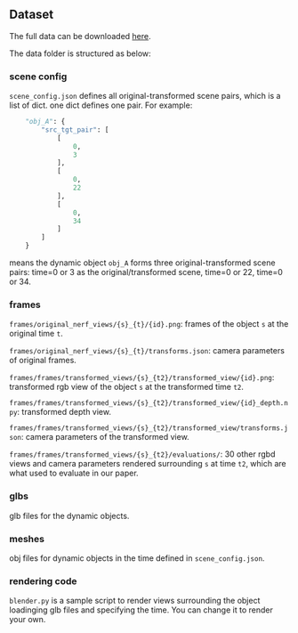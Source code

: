 ## Dataset

The full data can be downloaded [here](https://drive.google.com/drive/folders/1n1J_eS2AbPMQ0Tpf53ZBkV5mZ7zbGnNP?usp=sharing).

The data folder is structured as below:

### scene config

`scene_config.json` defines all original-transformed scene pairs, which is a list of dict. one dict defines one pair. For example:

```python
    "obj_A": {
        "src_tgt_pair": [
            [
                0,
                3
            ],
            [
                0,
                22
            ],
            [
                0,
                34
            ]
        ]
    }
```

means the dynamic object `obj_A` forms three original-transformed scene pairs: time=0 or 3 as the original/transformed scene, time=0 or 22, time=0 or 34.

### frames

`frames/original_nerf_views/{s}_{t}/{id}.png`: frames of the object `s` at the original time `t`.

`frames/original_nerf_views/{s}_{t}/transforms.json`: camera parameters of original frames.


`frames/frames/transformed_views/{s}_{t2}/transformed_view/{id}.png`: transformed rgb view of the object `s` at the transformed time `t2`.

`frames/frames/transformed_views/{s}_{t2}/transformed_view/{id}_depth.npy`: transformed depth view.

`frames/frames/transformed_views/{s}_{t2}/transformed_view/transforms.json`: camera parameters of the transformed view.


`frames/frames/transformed_views/{s}_{t2}/evaluations/`: 30 other rgbd views and camera parameters rendered surrounding `s` at time `t2`, which are what used to evaluate in our paper.

### glbs

glb files for the dynamic objects.

### meshes

obj files for dynamic objects in the time defined in `scene_config.json`.

### rendering code

`blender.py` is a sample script to render views surrounding the object loadinging glb files and specifying the time. You can change it to render your own.